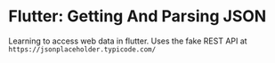 # Flutter: Getting And Parsing JSON

Learning to access web data in flutter.
Uses the fake REST API at `https://jsonplaceholder.typicode.com/`